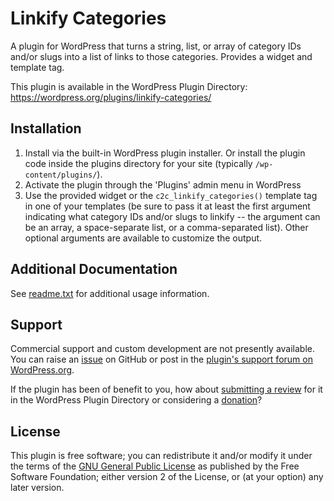 # Linkify Categories

A plugin for WordPress that turns a string, list, or array of category IDs and/or slugs into a list of links to those categories. Provides a widget and template tag.

This plugin is available in the WordPress Plugin Directory: https://wordpress.org/plugins/linkify-categories/


## Installation

1. Install via the built-in WordPress plugin installer. Or install the plugin code inside the plugins directory for your site (typically `/wp-content/plugins/`).
2. Activate the plugin through the 'Plugins' admin menu in WordPress
3. Use the provided widget or the `c2c_linkify_categories()` template tag in one of your templates (be sure to pass it at least the first argument indicating what category IDs and/or slugs to linkify -- the argument can be an array, a space-separate list, or a comma-separated list). Other optional arguments are available to customize the output.


## Additional Documentation

See [readme.txt](https://github.com/coffee2code/linkify-categories/blob/master/readme.txt) for additional usage information.


## Support

Commercial support and custom development are not presently available. You can raise an [issue](https://github.com/coffee2code/linkify-categories/issues) on GitHub or post in the [plugin's support forum on WordPress.org](https://wordpress.org/support/plugin/linkify-categories/).

If the plugin has been of benefit to you, how about [submitting a review](https://wordpress.org/support/plugin/linkify-categories/reviews/) for it in the WordPress Plugin Directory or considering a [donation](https://www.paypal.com/cgi-bin/webscr?cmd=_s-xclick&hosted_button_id=6ARCFJ9TX3522)?


## License

This plugin is free software; you can redistribute it and/or modify it under the terms of the [GNU General Public License](https://www.gnu.org/licenses/gpl-2.0.html) as published by the Free Software Foundation; either version 2 of the License, or (at your option) any later version.